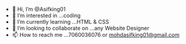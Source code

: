 - 👋 Hi, I’m @Asifking01
- 👀 I’m interested in ...coding
- 🌱 I’m currently learning ...HTML & CSS
- 💞️ I’m looking to collaborate on ...any Website Designer
- 📫 How to reach me ...7060036076 or mohdasifking01@gmail.com

<!---
Asifking01/Asifking01 is a ✨ special ✨ repository because its `README.md` (this file) appears on your GitHub profile.
You can click the Preview link to take a look at your changes.
--->
